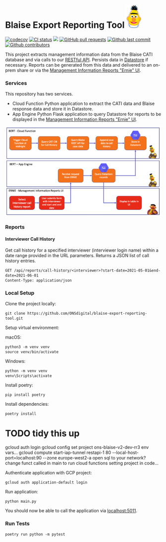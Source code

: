 # Blaise Export Reporting Tool ![Ernie](.github/bert.png)

[![codecov](https://codecov.io/gh/ONSdigital/blaise-export-reporting-tool/branch/main/graph/badge.svg)](https://codecov.io/gh/ONSdigital/blaise-export-reporting-tool)
[![CI status](https://github.com/ONSdigital/blaise-export-reporting-tool/workflows/Test%20coverage%20report/badge.svg)](https://github.com/ONSdigital/blaise-export-reporting-tool/workflows/Test%20coverage%20report/badge.svg)
<img src="https://img.shields.io/github/release/ONSdigital/blaise-export-reporting-tool.svg?style=flat-square">
[![GitHub pull requests](https://img.shields.io/github/issues-pr-raw/ONSdigital/blaise-export-reporting-tool.svg)](https://github.com/ONSdigital/blaise-export-reporting-tool/pulls)
[![Github last commit](https://img.shields.io/github/last-commit/ONSdigital/blaise-export-reporting-tool.svg)](https://github.com/ONSdigital/blaise-export-reporting-tool/commits)
[![Github contributors](https://img.shields.io/github/contributors/ONSdigital/blaise-export-reporting-tool.svg)](https://github.com/ONSdigital/blaise-export-reporting-tool/graphs/contributors)

This project extracts management information data from the Blaise CATI database and via calls to our [RESTful API](https://github.com/ONSdigital/blaise-api-rest). Persists data in [Datastore](https://cloud.google.com/datastore/docs/) if necessary. Reports can be generated from this data and delivered to an on-prem share or via the [Management Information Reports "Ernie" UI](https://github.com/ONSdigital/blaise-management-information-reports).

### Services

This repository has two services.

- Cloud Function Python application to extract the CATI data and Blaise response data and store it in Datastore.
- App Engine Python Flask application to query Datastore for reports to be displayed in the [Management Information Reports "Ernie" UI](https://github.com/ONSdigital/blaise-management-information-reports).

![Flow](.github/bert-ernie-flow.png)

### Reports

#### Interviewer Call History

Get call history for a specified interviewer (interviewer login name) within a date range provided in the URL parameters. Returns a JSON list of call history entries.

```http request
GET /api/reports/call-history/<interviewer>?start-date=2021-05-01&end-date=2021-06-01
Content-Type: application/json
```

### Local Setup

Clone the project locally:

```shell
git clone https://github.com/ONSdigital/blaise-export-reporting-tool.git
```

Setup virtual environment:

macOS:
```shell
python3 -m venv venv  
source venv/bin/activate
```
Windows:
```shell
python -m venv venv  
venv\Scripts\activate
```

Install poetry:
```shell
pip install poetry
```

Install dependencies:
```shell
poetry install
```

# TODO tidy this up
gcloud auth login
gcloud config set project ons-blaise-v2-dev-rr3
env vars...
gcloud compute start-iap-tunnel restapi-1 80 --local-host-port=localhost:90 --zone europe-west2-a
open sql to your network?
change funct called in main to run cloud functions
setting project in code...

Authenticate application with GCP project:
```shell
gcloud auth application-default login
```

Run application:
```shell
python main.py
```

You should now be able to call the application via [localhost:5011](http://localhost:5011). 

### Run Tests

```shell
poetry run python -m pytest
```
